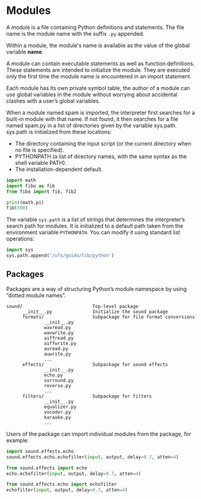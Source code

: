 # Modules

A module is a file containing Python definitions and statements. The file name is the module name with the suffix `.py` appended.

Within a module, the module's name is available as the value of the global variable __name__.

A module can contain executable statements as well as function definitions. These statements are intended to initialize the module. They are executed only the first time the module name is encountered in an import statement.

Each module has its own private symbol table, the author of a module can use global variables in the module without worrying about accidental clashes with a user’s global variables.

When a module named spam is imported, the interpreter first searches for a built-in module with that name. If not found, it then searches for a file named spam.py in a list of directories given by the variable sys.path. sys.path is initialized from these locations:

- The directory containing the input script (or the current directory when no file is specified).
- PYTHONPATH (a list of directory names, with the same syntax as the shell variable PATH).
- The installation-dependent default.

```python
import math
import fibo as fib
from fibo import fib, fib2

print(math.pi)
fib(500)
```

The variable `sys.path` is a list of strings that determines the interpreter’s search path for modules. It is initialized to a default path taken from the environment variable `PYTHONPATH`. You can modify it using standard list operations:

```python
import sys
sys.path.append('/ufs/guido/lib/python')
```

## Packages

Packages are a way of structuring Python’s module namespace by using “dotted module names”.

```
sound/                          Top-level package
      __init__.py               Initialize the sound package
      formats/                  Subpackage for file format conversions
              __init__.py
              wavread.py
              wavwrite.py
              aiffread.py
              aiffwrite.py
              auread.py
              auwrite.py
              ...
      effects/                  Subpackage for sound effects
              __init__.py
              echo.py
              surround.py
              reverse.py
              ...
      filters/                  Subpackage for filters
              __init__.py
              equalizer.py
              vocoder.py
              karaoke.py
              ...
```

Users of the package can import individual modules from the package, for example:

```python
import sound.effects.echo
sound.effects.echo.echofilter(input, output, delay=0.7, atten=4)

from sound.effects import echo
echo.echofilter(input, output, delay=0.7, atten=4)

from sound.effects.echo import echofilter
echofilter(input, output, delay=0.7, atten=4)
```